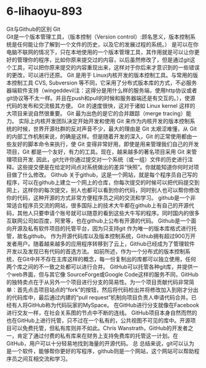 # 6-lihaoyu-893
Git与Github的区别
Git     
 Git是一个版本管理工具，（版本控制（Version control）:顾名思义，版本控制系统是任何能让你了解到一个文件的历史，以及它的发展过程的系统。） 是可以在你电脑不联网的情况下，只在本地使用的一个版本管理工具，其作用就是可以让你更好的管理你的程序，比如你原来提交过的内容，以后虽然修改了，但是通过git这个工具，可以把你原来提交的内容重现出来，这样对于你后来才意识到的一些错误的更改，可以进行还原。
    Git 是用于 Linux内核开发的版本控制工具。与常用的版本控制工具 CVS, Subversion 等不同，它采用了分布式版本库的方式，不必服务器端软件支持（wingeddevil注：这得分是用什么样的服务端，使用http协议或者git协议等不太一样。并且在push和pull的时候和服务器端还是有交互的。），使源代码的发布和交流极其方便。 Git 的速度很快，这对于诸如 Linux kernel 这样的大项目来说自然很重要。 Git 最为出色的是它的合并跟踪（merge tracing）能力。 
实际上内核开发团队决定开始开发和使用 Git 来作为内核开发的版本控制系统的时候，世界开源社群的反对声音不少，最大的理由是 Git 太艰涩难懂，从 Git 的内部工作机制来说，的确是这样。但是随着开发的深入，Git 的正常使用都由一些友好的脚本命令来执行，使 Git 变得非常好用，即使是用来管理我们自己的开发项目，Git 都是一个友好，有力的工具。现在，越来越多的著名项目采用 Git 来管理项目开发. 
因此，git允许你通过提交对一个系统（或一组）文件的历史进行注释。这些提交便是在给定时间点对系统做出的差异“快照”。你就能知道你何时对项目做了什么修改。
Github
关于github，这是一个网站，就是每个程序员自己写的程序，可以在github上建立一个网上的仓库，你每次提交的时候可以把代码提交到网上，这样你的每次提交，别人也都可以看到你的代码，同时别人也可以帮你修改你的代码，这种开源的方式非常方便程序员之间的交流和学习。 github是一个非常适合程序员交流的网站，很多国际上的技术大牛都在github上有自己的开源代码，其他人只要申请个账号就可以随意的看到这些大牛写的程序。同时国内的很多互联网公司如百度，阿里等，也在github上公布有开源的代码。
Github是一个面向开源及私有软件项目的托管平台，因为只支持git 作为唯一的版本库格式进行托管，故名github。 
作为开源代码库以及版本控制系统，Github拥有超过900万开发者用户。随着越来越多的应用程序转移到了云上，Github已经成为了管理软件开发以及发现已有代码的首选方法。 
如前所述，作为一个分布式的版本控制系统，在Git中并不存在主库这样的概念，每一份复制出的库都可以独立使用，任何两个库之间的不一致之处都可以进行合并。 
GitHub可以托管各种git库，并提供一个web界面，但与其它像 SourceForge或Google Code这样的服务不同，GitHub的独特卖点在于从另外一个项目进行分支的简易性。为一个项目贡献代码非常简单：首先点击项目站点的“fork”的按钮，然后将代码检出并将修改加入到刚才分出的代码库中，最后通过内建的“pull request”机制向项目负责人申请代码合并。已经有人将GitHub称为代码玩家的MySpace。 
在GitHub进行分支就像在Facebook进行交友一样，在社会关系图的节点中不断的连线。 GitHub项目本身自然而然的也在GitHub上进行托管，只不过在一个私有的，公共视图不可见的库中。开源项目可以免费托管，但私有库则并不如此。Chris Wanstrath，GitHub的开发者之一，肯定了通过付费的私有库来在财务上支持免费库的托管这一计划。在GitHub，用户可以十分轻易地找到海量的开源代码。
总
总结来说，git可以认为是一个软件，能够帮你更好的写程序，github则是一个网站，这个网站可以帮助程序员之间互相交流和学习。
